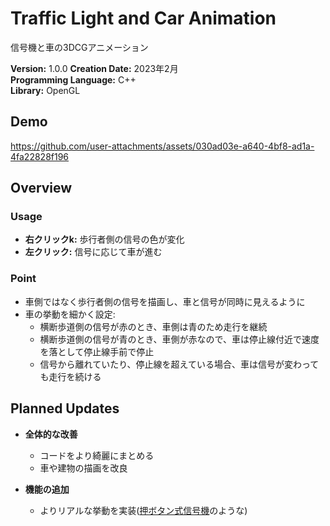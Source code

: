 # Traffic Light and Car Animation


信号機と車の3DCGアニメーション  


**Version:** 1.0.0
**Creation Date:** 2023年2月  
**Programming Language:** C++   
**Library:** OpenGL  



## Demo

https://github.com/user-attachments/assets/030ad03e-a640-4bf8-ad1a-4fa22828f196



## Overview

### Usage
- **右クリックk:** 歩行者側の信号の色が変化  
- **左クリック:** 信号に応じて車が進む  




### Point
- 車側ではなく歩行者側の信号を描画し、車と信号が同時に見えるように  
- 車の挙動を細かく設定:  
  - 横断歩道側の信号が赤のとき、車側は青のため走行を継続  
  - 横断歩道側の信号が青のとき、車側が赤なので、車は停止線付近で速度を落として停止線手前で停止  
  - 信号から離れていたり、停止線を超えている場合、車は信号が変わっても走行を続ける



## Planned Updates

- **全体的な改善**
  - コードをより綺麗にまとめる
  - 車や建物の描画を改良

- **機能の追加**
  - よりリアルな挙動を実装([押ボタン式信号機](https://www.police.pref.osaka.lg.jp/kotsu/kisei/5642.html)のような)
